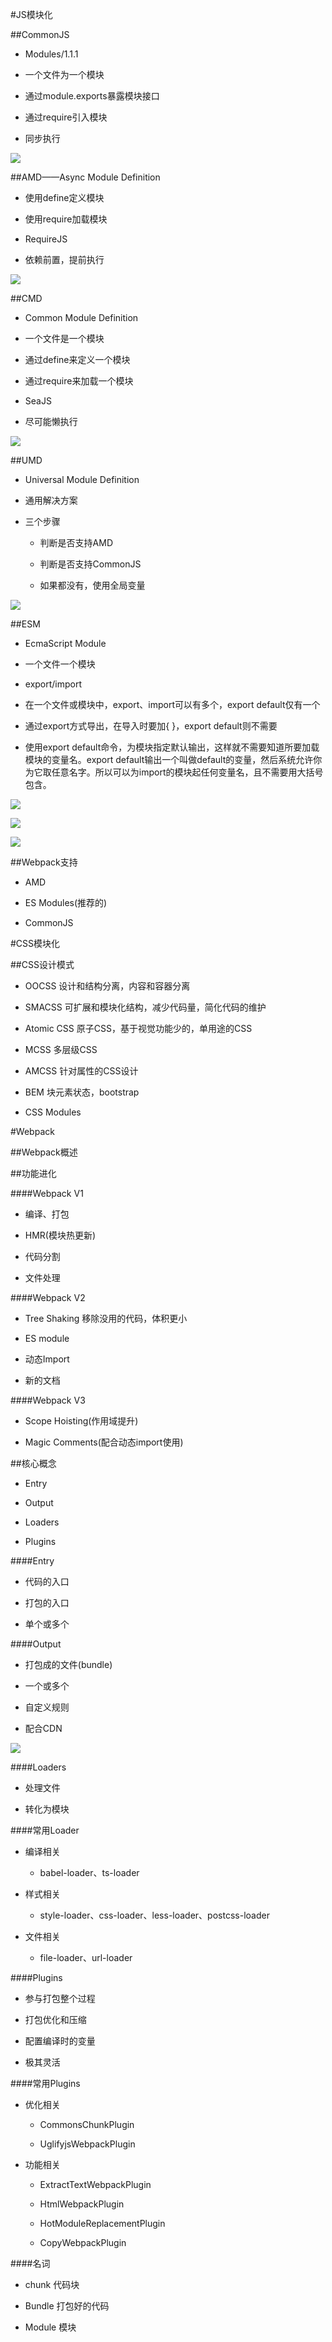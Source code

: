 #JS模块化

##CommonJS

- Modules/1.1.1

- 一个文件为一个模块

- 通过module.exports暴露模块接口

- 通过require引入模块

- 同步执行

![](/assets/360截图20180207210242388.jpg)



##AMD——Async Module Definition

- 使用define定义模块

- 使用require加载模块

- RequireJS

- 依赖前置，提前执行

![](/assets/360截图20180207210312902.jpg)



##CMD

- Common Module Definition

- 一个文件是一个模块

- 通过define来定义一个模块

- 通过require来加载一个模块

- SeaJS

- 尽可能懒执行

![](/assets/360截图20180207211057576.jpg)



##UMD

- Universal Module Definition

- 通用解决方案

- 三个步骤

    - 判断是否支持AMD
    
    - 判断是否支持CommonJS
    
    - 如果都没有，使用全局变量
    
![](/assets/360截图20180207233458916.jpg)



##ESM

- EcmaScript Module

- 一个文件一个模块

- export/import

- 在一个文件或模块中，export、import可以有多个，export default仅有一个

- 通过export方式导出，在导入时要加{ }，export default则不需要

- 使用export default命令，为模块指定默认输出，这样就不需要知道所要加载模块的变量名。export default输出一个叫做default的变量，然后系统允许你为它取任意名字。所以可以为import的模块起任何变量名，且不需要用大括号包含。

![](/assets/360截图20180207233704733.jpg)

![](/assets/360截图20180207234407709.jpg)

![](/assets/360截图20180207234554396.jpg)



##Webpack支持

- AMD

- ES Modules(推荐的)

- CommonJS







#CSS模块化

##CSS设计模式

- OOCSS    设计和结构分离，内容和容器分离

- SMACSS    可扩展和模块化结构，减少代码量，简化代码的维护

- Atomic CSS    原子CSS，基于视觉功能少的，单用途的CSS

- MCSS    多层级CSS

- AMCSS    针对属性的CSS设计

- BEM    块元素状态，bootstrap

- CSS Modules







#Webpack

##Webpack概述

##功能进化

####Webpack V1

- 编译、打包

- HMR(模块热更新)

- 代码分割

- 文件处理


####Webpack V2

- Tree Shaking    移除没用的代码，体积更小

- ES module

- 动态Import

- 新的文档


####Webpack V3

- Scope Hoisting(作用域提升)

- Magic Comments(配合动态import使用)


##核心概念

- Entry

- Output

- Loaders

- Plugins

####Entry

- 代码的入口

- 打包的入口

- 单个或多个

####Output

- 打包成的文件(bundle)

- 一个或多个

- 自定义规则

- 配合CDN

![](/assets/360截图20180208005653237.jpg)

####Loaders

- 处理文件

- 转化为模块

####常用Loader

- 编译相关

    - babel-loader、ts-loader
    
- 样式相关

    - style-loader、css-loader、less-loader、postcss-loader
    
- 文件相关

    - file-loader、url-loader
    
####Plugins

- 参与打包整个过程

- 打包优化和压缩

- 配置编译时的变量

- 极其灵活

####常用Plugins

- 优化相关

    - CommonsChunkPlugin
    
    - UglifyjsWebpackPlugin
    
- 功能相关

    - ExtractTextWebpackPlugin
    
    - HtmlWebpackPlugin
    
    - HotModuleReplacementPlugin
    
    - CopyWebpackPlugin
    
####名词

- chunk    代码块

- Bundle    打包好的代码

- Module    模块